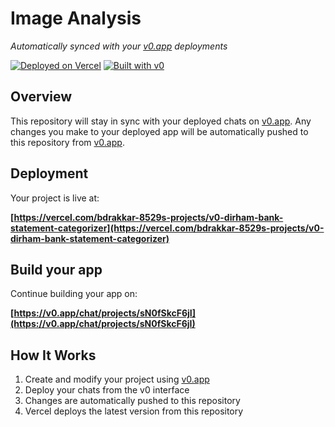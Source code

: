 # Image Analysis

*Automatically synced with your [v0.app](https://v0.app) deployments*

[![Deployed on Vercel](https://img.shields.io/badge/Deployed%20on-Vercel-black?style=for-the-badge&logo=vercel)](https://vercel.com/bdrakkar-8529s-projects/v0-dirham-bank-statement-categorizer)
[![Built with v0](https://img.shields.io/badge/Built%20with-v0.app-black?style=for-the-badge)](https://v0.app/chat/projects/sN0fSkcF6jI)

## Overview

This repository will stay in sync with your deployed chats on [v0.app](https://v0.app).
Any changes you make to your deployed app will be automatically pushed to this repository from [v0.app](https://v0.app).

## Deployment

Your project is live at:

**[https://vercel.com/bdrakkar-8529s-projects/v0-dirham-bank-statement-categorizer](https://vercel.com/bdrakkar-8529s-projects/v0-dirham-bank-statement-categorizer)**

## Build your app

Continue building your app on:

**[https://v0.app/chat/projects/sN0fSkcF6jI](https://v0.app/chat/projects/sN0fSkcF6jI)**

## How It Works

1. Create and modify your project using [v0.app](https://v0.app)
2. Deploy your chats from the v0 interface
3. Changes are automatically pushed to this repository
4. Vercel deploys the latest version from this repository
